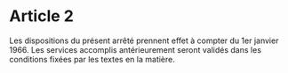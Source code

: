 # Article 2

Les dispositions du présent arrêté prennent effet à compter du 1er janvier 1966. Les services accomplis antérieurement seront validés dans les conditions fixées par les textes en la matière.
